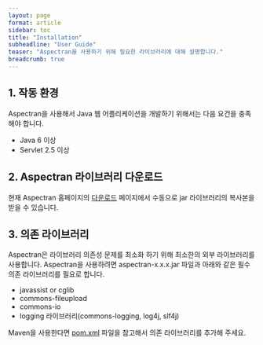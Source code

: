 ```yaml
---
layout: page
format: article
sidebar: toc
title: "Installation"
subheadline: "User Guide"
teaser: "Aspectran을 사용하기 위해 필요한 라이브러리에 대해 설명합니다."
breadcrumb: true
---
```


## 1. 작동 환경
Aspectran을 사용해서 Java 웹 어플리케이션을 개발하기 위해서는 다음 요건을 충족해야 합니다.

* Java 6 이상
* Servlet 2.5 이상

## 2. Aspectran 라이브러리 다운로드

현재 Aspectran 홈페이지의 [다운로드](http://www.aspectran.com/downloads/) 페이지에서 수동으로 jar 라이브러리의 복사본을 받을 수 있습니다.

## 3. 의존 라이브러리

Aspectran은 라이브러리 의존성 문제를 최소화 하기 위해 최소한의 외부 라이브러리를 사용합니다.
Aspectran을 사용하려면 aspectran-x.x.x.jar 파일과 아래와 같은 필수 의존 라이브러리를 필요로 합니다.

* javassist or cglib
* commons-fileupload
* commons-io
* logging 라이브러리(commons-logging, log4j, slf4j)

Maven을 사용한다면 [pom.xml](https://github.com/aspectran/aspectran/blob/master/pom.xml) 파일을 참고해서 의존 라이브러리를 추가해 주세요.
